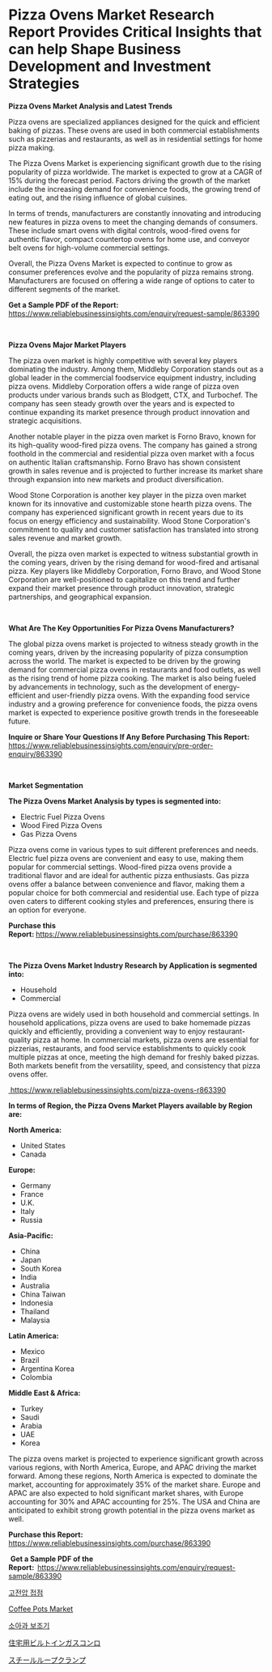<p><h1>Pizza Ovens Market Research Report Provides Critical Insights that can help Shape Business Development and Investment Strategies</h1></p><p><strong>Pizza Ovens Market Analysis and Latest Trends</strong></p>
<p><p>Pizza ovens are specialized appliances designed for the quick and efficient baking of pizzas. These ovens are used in both commercial establishments such as pizzerias and restaurants, as well as in residential settings for home pizza making.</p><p>The Pizza Ovens Market is experiencing significant growth due to the rising popularity of pizza worldwide. The market is expected to grow at a CAGR of 15% during the forecast period. Factors driving the growth of the market include the increasing demand for convenience foods, the growing trend of eating out, and the rising influence of global cuisines.</p><p>In terms of trends, manufacturers are constantly innovating and introducing new features in pizza ovens to meet the changing demands of consumers. These include smart ovens with digital controls, wood-fired ovens for authentic flavor, compact countertop ovens for home use, and conveyor belt ovens for high-volume commercial settings.</p><p>Overall, the Pizza Ovens Market is expected to continue to grow as consumer preferences evolve and the popularity of pizza remains strong. Manufacturers are focused on offering a wide range of options to cater to different segments of the market.</p></p>
<p><strong>Get a Sample PDF of the Report:&nbsp;</strong> <a href="https://www.reliablebusinessinsights.com/enquiry/request-sample/863390">https://www.reliablebusinessinsights.com/enquiry/request-sample/863390</a></p>
<p>&nbsp;</p>
<p><strong>Pizza Ovens Major Market Players</strong></p>
<p><p>The pizza oven market is highly competitive with several key players dominating the industry. Among them, Middleby Corporation stands out as a global leader in the commercial foodservice equipment industry, including pizza ovens. Middleby Corporation offers a wide range of pizza oven products under various brands such as Blodgett, CTX, and Turbochef. The company has seen steady growth over the years and is expected to continue expanding its market presence through product innovation and strategic acquisitions.</p><p>Another notable player in the pizza oven market is Forno Bravo, known for its high-quality wood-fired pizza ovens. The company has gained a strong foothold in the commercial and residential pizza oven market with a focus on authentic Italian craftsmanship. Forno Bravo has shown consistent growth in sales revenue and is projected to further increase its market share through expansion into new markets and product diversification.</p><p>Wood Stone Corporation is another key player in the pizza oven market known for its innovative and customizable stone hearth pizza ovens. The company has experienced significant growth in recent years due to its focus on energy efficiency and sustainability. Wood Stone Corporation's commitment to quality and customer satisfaction has translated into strong sales revenue and market growth.</p><p>Overall, the pizza oven market is expected to witness substantial growth in the coming years, driven by the rising demand for wood-fired and artisanal pizza. Key players like Middleby Corporation, Forno Bravo, and Wood Stone Corporation are well-positioned to capitalize on this trend and further expand their market presence through product innovation, strategic partnerships, and geographical expansion.</p></p>
<p>&nbsp;</p>
<p><strong>What Are The Key Opportunities For Pizza Ovens Manufacturers?</strong></p>
<p><p>The global pizza ovens market is projected to witness steady growth in the coming years, driven by the increasing popularity of pizza consumption across the world. The market is expected to be driven by the growing demand for commercial pizza ovens in restaurants and food outlets, as well as the rising trend of home pizza cooking. The market is also being fueled by advancements in technology, such as the development of energy-efficient and user-friendly pizza ovens. With the expanding food service industry and a growing preference for convenience foods, the pizza ovens market is expected to experience positive growth trends in the foreseeable future.</p></p>
<p><strong>Inquire or Share Your Questions If Any Before Purchasing This Report:</strong> <a href="https://www.reliablebusinessinsights.com/enquiry/pre-order-enquiry/863390">https://www.reliablebusinessinsights.com/enquiry/pre-order-enquiry/863390</a></p>
<p>&nbsp;</p>
<p><strong>Market Segmentation</strong></p>
<p><strong>The Pizza Ovens Market Analysis by types is segmented into:</strong></p>
<p><ul><li>Electric Fuel Pizza Ovens</li><li>Wood Fired Pizza Ovens</li><li>Gas Pizza Ovens</li></ul></p>
<p><p>Pizza ovens come in various types to suit different preferences and needs. Electric fuel pizza ovens are convenient and easy to use, making them popular for commercial settings. Wood-fired pizza ovens provide a traditional flavor and are ideal for authentic pizza enthusiasts. Gas pizza ovens offer a balance between convenience and flavor, making them a popular choice for both commercial and residential use. Each type of pizza oven caters to different cooking styles and preferences, ensuring there is an option for everyone.</p></p>
<p><strong>Purchase this Report:&nbsp;</strong><a href="https://www.reliablebusinessinsights.com/purchase/863390">https://www.reliablebusinessinsights.com/purchase/863390</a></p>
<p>&nbsp;</p>
<p><strong>The Pizza Ovens Market Industry Research by Application is segmented into:</strong></p>
<p><ul><li>Household</li><li>Commercial</li></ul></p>
<p><p>Pizza ovens are widely used in both household and commercial settings. In household applications, pizza ovens are used to bake homemade pizzas quickly and efficiently, providing a convenient way to enjoy restaurant-quality pizza at home. In commercial markets, pizza ovens are essential for pizzerias, restaurants, and food service establishments to quickly cook multiple pizzas at once, meeting the high demand for freshly baked pizzas. Both markets benefit from the versatility, speed, and consistency that pizza ovens offer.</p></p>
<p><a href="https://www.reliablebusinessinsights.com/pizza-ovens-r863390">&nbsp;https://www.reliablebusinessinsights.com/pizza-ovens-r863390</a></p>
<p><strong>In terms of Region, the Pizza Ovens Market Players available by Region are:</strong></p>
<p>
    <p> <strong> North America: </strong>
        <ul>
            <li>United States</li>
            <li>Canada</li>
        </ul>
        </p> 
    <p> <strong> Europe: </strong>
        <ul>
            <li>Germany</li>
            <li>France</li>
            <li>U.K.</li>
            <li>Italy</li>
            <li>Russia</li>
        </ul>
        </p> 
    <p> <strong> Asia-Pacific: </strong>
        <ul>
            <li>China</li>
            <li>Japan</li>
            <li>South Korea</li>
            <li>India</li>
            <li>Australia</li>
            <li>China Taiwan</li>
            <li>Indonesia</li>
            <li>Thailand</li>
            <li>Malaysia</li>
        </ul>
        </p> 
    <p> <strong> Latin America: </strong>
        <ul>
            <li>Mexico</li>
            <li>Brazil</li>
            <li>Argentina Korea</li>
            <li>Colombia</li>
        </ul>
        </p> 
    <p> <strong> Middle East & Africa: </strong>
        <ul>
            <li>Turkey</li>
            <li>Saudi</li>
            <li>Arabia</li>
            <li>UAE</li>
            <li>Korea</li>
        </ul>
    </p>
    </p>
<p><p>The pizza ovens market is projected to experience significant growth across various regions, with North America, Europe, and APAC driving the market forward. Among these regions, North America is expected to dominate the market, accounting for approximately 35% of the market share. Europe and APAC are also expected to hold significant market shares, with Europe accounting for 30% and APAC accounting for 25%. The USA and China are anticipated to exhibit strong growth potential in the pizza ovens market as well.</p></p>
<p><strong>Purchase this Report: </strong><a href="https://www.reliablebusinessinsights.com/purchase/863390">https://www.reliablebusinessinsights.com/purchase/863390</a></p>
<p>&nbsp;<strong>Get a Sample PDF of the Report:&nbsp;&nbsp;</strong><a href="https://www.reliablebusinessinsights.com/enquiry/request-sample/863390">https://www.reliablebusinessinsights.com/enquiry/request-sample/863390</a></p>
<p><strong></strong></p>
<p><p><a href="https://medium.com/@santikaputrianti_63510/2024%EB%85%84%EB%B6%80%ED%84%B0-2031%EB%85%84%EA%B9%8C%EC%A7%80%EC%9D%98-%EA%B3%A0%EC%A0%84%EC%95%95-%EC%BB%A8%ED%83%9D%ED%8A%B8-%EC%8B%9C%EC%9E%A5-%EC%A0%90%EC%9C%A0%EC%9C%A8%EA%B3%BC-%EA%B2%BD%EC%9F%81%EC%A0%81%EC%9D%B8-%ED%99%98%EA%B2%BD%EC%97%90-%EB%8C%80%ED%95%9C-%ED%86%B5%EC%B0%B0%EB%A0%A5-75ee1fd76073">고전압 접점</a></p><p><a href="https://github.com/SheilaBruen2023/Market-Research-Report-List-1/blob/main/coffee-pots-market.md">Coffee Pots Market</a></p><p><a href="https://medium.com/@zerukeab123_86950/%EA%B8%80%EB%A1%9C%EB%B2%8C-%EC%86%8C%EC%95%84-%EC%A0%95%ED%98%95%EC%99%B8%EA%B3%BC-%EC%8B%9C%EC%9E%A5-%EA%B8%B0%ED%9A%8C-%EB%B0%8F-2024%EB%85%84%EB%B6%80%ED%84%B0-2031%EB%85%84%EA%B9%8C%EC%A7%80%EC%9D%98-%EC%98%88%EC%B8%A1-c91284a4f5ff">소아과 보조기</a></p><p><a href="https://medium.com/@willismills2023/%E4%BD%8F%E5%AE%85%E7%94%A8%E7%B5%84%E8%BE%BC%E5%9E%8B%E3%82%AC%E3%82%B9%E3%83%9B%E3%83%96%E3%81%AE%E5%B8%82%E5%A0%B4%E8%AA%BF%E6%9F%BB%E3%81%A8%E7%94%A3%E6%A5%AD%E9%80%B2%E5%8C%96-2031%E5%B9%B4%E3%81%BE%E3%81%A7%E3%81%AE%E4%BA%88%E6%B8%AC-e727be0ff189">住宅用ビルトインガスコンロ</a></p><p><a href="https://medium.com/@larrycruz525/%E3%82%B9%E3%83%81%E3%83%BC%E3%83%AB%E3%83%AB%E3%83%BC%E3%83%97%E3%82%AF%E3%83%A9%E3%83%B3%E3%83%97%E3%81%AE%E5%B8%82%E5%A0%B4%E8%A6%8F%E6%A8%A1%E3%81%A8%E3%82%B7%E3%82%A7%E3%82%A2%E5%88%86%E6%9E%90-%E6%88%90%E9%95%B7%E3%83%88%E3%83%AC%E3%83%B3%E3%83%89%E3%81%8A%E3%82%88%E3%81%B3%E4%BA%88%E6%B8%AC-2024%E5%B9%B4-2031%E5%B9%B4-05f89817e9cc">スチールループクランプ</a></p></p>